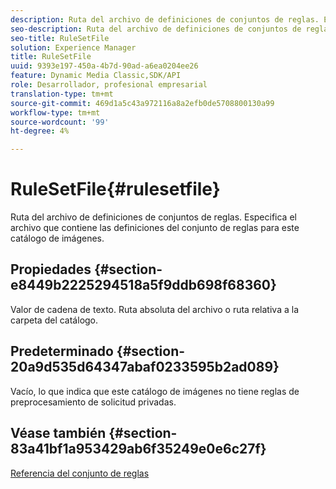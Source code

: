 ```yaml
---
description: Ruta del archivo de definiciones de conjuntos de reglas. Especifica el archivo que contiene las definiciones del conjunto de reglas para este catálogo de imágenes.
seo-description: Ruta del archivo de definiciones de conjuntos de reglas. Especifica el archivo que contiene las definiciones del conjunto de reglas para este catálogo de imágenes.
seo-title: RuleSetFile
solution: Experience Manager
title: RuleSetFile
uuid: 9393e197-450a-4b7d-90ad-a6ea0204ee26
feature: Dynamic Media Classic,SDK/API
role: Desarrollador, profesional empresarial
translation-type: tm+mt
source-git-commit: 469d1a5c43a972116a8a2efb0de5708800130a99
workflow-type: tm+mt
source-wordcount: '99'
ht-degree: 4%

---
```



# RuleSetFile{#rulesetfile}

Ruta del archivo de definiciones de conjuntos de reglas. Especifica el archivo que contiene las definiciones del conjunto de reglas para este catálogo de imágenes.

## Propiedades {#section-e8449b2225294518a5f9ddb698f68360}

Valor de cadena de texto. Ruta absoluta del archivo o ruta relativa a la carpeta del catálogo.

## Predeterminado {#section-20a9d535d64347abaf0233595b2ad089}

Vacío, lo que indica que este catálogo de imágenes no tiene reglas de preprocesamiento de solicitud privadas.

## Véase también {#section-83a41bf1a953429ab6f35249e0e6c27f}

[Referencia del conjunto de reglas](../../../../../is-api/image-catalog/image-serving-api-ref/c-image-catalog-reference/c-rule-set-reference/c-rule-set-reference.md#concept-3e5058cf3507470b82cac638df23ea8e)
